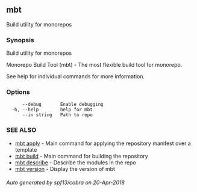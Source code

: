 ## mbt

Build utility for monorepos

### Synopsis


Build utility for monorepos

Monorepo Build Tool (mbt) - The most flexible build tool for monorepo.

See help for individual commands for more information.

	

### Options

```
      --debug       Enable debugging
  -h, --help        help for mbt
      --in string   Path to repo
```

### SEE ALSO
* [mbt apply](mbt_apply.md)	 - Main command for applying the repository manifest over a template
* [mbt build](mbt_build.md)	 - Main command for building the repository
* [mbt describe](mbt_describe.md)	 - Describe the modules in the repo
* [mbt version](mbt_version.md)	 - Display the version of mbt

###### Auto generated by spf13/cobra on 20-Apr-2018
